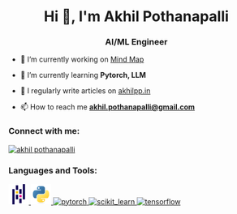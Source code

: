 <h1 align="center">Hi 👋, I'm Akhil Pothanapalli</h1>
<h3 align="center">AI/ML Engineer</h3>

- 🔭 I’m currently working on [Mind Map](https://github.com/Akhil-Pothanapalli/Mind-map)

- 🌱 I’m currently learning **Pytorch, LLM**

- 📝 I regularly write articles on [akhilpp.in](akhilpp.in)

- 📫 How to reach me **akhil.pothanapalli@gmail.com**

<h3 align="left">Connect with me:</h3>
<p align="left">
<a href="https://linkedin.com/in/akhil pothanapalli" target="blank"><img align="center" src="https://raw.githubusercontent.com/rahuldkjain/github-profile-readme-generator/master/src/images/icons/Social/linked-in-alt.svg" alt="akhil pothanapalli" height="30" width="40" /></a>
</p>

<h3 align="left">Languages and Tools:</h3>
<p align="left"> <a href="https://pandas.pydata.org/" target="_blank" rel="noreferrer"> <img src="https://raw.githubusercontent.com/devicons/devicon/2ae2a900d2f041da66e950e4d48052658d850630/icons/pandas/pandas-original.svg" alt="pandas" width="40" height="40"/> </a> <a href="https://www.python.org" target="_blank" rel="noreferrer"> <img src="https://raw.githubusercontent.com/devicons/devicon/master/icons/python/python-original.svg" alt="python" width="40" height="40"/> </a> <a href="https://pytorch.org/" target="_blank" rel="noreferrer"> <img src="https://www.vectorlogo.zone/logos/pytorch/pytorch-icon.svg" alt="pytorch" width="40" height="40"/> </a> <a href="https://scikit-learn.org/" target="_blank" rel="noreferrer"> <img src="https://upload.wikimedia.org/wikipedia/commons/0/05/Scikit_learn_logo_small.svg" alt="scikit_learn" width="40" height="40"/> </a> <a href="https://www.tensorflow.org" target="_blank" rel="noreferrer"> <img src="https://www.vectorlogo.zone/logos/tensorflow/tensorflow-icon.svg" alt="tensorflow" width="40" height="40"/> </a> </p>
